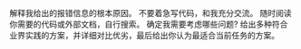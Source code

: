 解释我给出的报错信息的根本原因。
不要着急写代码，和我充分交流。
随时阅读你需要的代码或外部文档，自行搜索。
确定我需要考虑哪些问题?
给出多种符合业界实践的方案，并详细对比优劣，最后给出你认为最适合当前任务的方案。